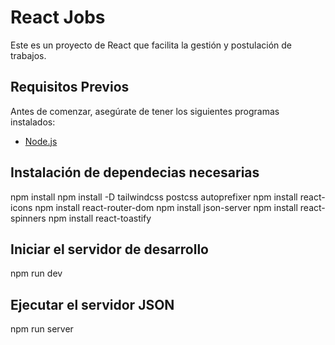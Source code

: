 # React Jobs
Este es un proyecto de React que facilita la gestión y postulación de trabajos.

## Requisitos Previos
Antes de comenzar, asegúrate de tener los siguientes programas instalados:

- [Node.js](https://nodejs.org/)

## Instalación de dependecias necesarias
npm install
npm install -D tailwindcss postcss autoprefixer
npm install react-icons
npm install react-router-dom
npm install json-server
npm install react-spinners
npm install react-toastify

## Iniciar el servidor de desarrollo
npm run dev

## Ejecutar el servidor JSON
npm run server



